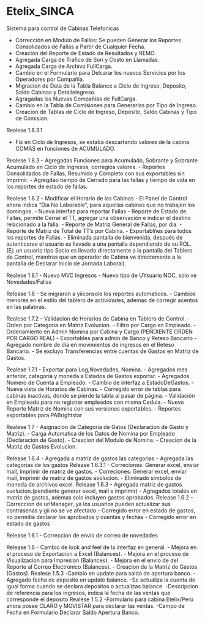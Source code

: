 Etelix_SINCA
============

Sistema para control de Cabinas Telefonicas

- Corrección en Modulo de Fallas: Se pueden Generar los Reportes Consolidados de Fallas a Partir de Cualquier Fecha. 
- Creación del Reporte de Estado de Resultados y REMO. 
- Agregada Carga de Trafico de Sori y Costo en Llamadas.
- Agregada Carga de Archivo FullCarga. 
- Cambio en el Formulario para Delcarar los nuevos Servicios por los Operadores por Compañia.
- Migracion de Data de la Tabla Balance a Ciclo de Ingreso, Deposito, Saldo Cabinas y Detalleingreso.
- Agragadas las Nuevas Compañias de FullCarga. 
- Cambio en la Tabla de Comisiones para Generarlas por Tipo de Ingreso.
- Creacion de Tablas de Ciclo de Ingreso, Deposito, Saldo Cabinas y Tipo de Comision. 


Realese 1.8.3.1
- Fix en Ciclo de Ingresos, se estaba descartando valores de la cabina COMAS en funciones de ACUMULADO.
    
Realese 1.8.3
    - Agregadas Funciones para Acumulado, Sobrante y Sobrante Acumulado en Ciclo de Ingresos, corregios valores.
    - Reportes Consolidados de Fallas, Resumido y Completo con sus exportables sin Imprimir.
    - Agregdao tiempo de Cerrado para las fallas y tiempo de vida en los reportes de estado de fallas.

Realese 1.8.2
    - Modificar el Horario de las Cabinas
    - El Panel de Control ahora indica “Dia No Laborable”, para aquellas cabinas que no trabajen los domingos.
    - Nueva interfaz para reportar Fallas
    - Reporte de Estado de Fallas, permite Cerrar el TT, agregar una observación e indicar el destino relacionado a la falla. 
    - Reporte de Matriz General de Fallas, por dia.
    - Reporte de Matriz de Total de TT’s por Cabina.
    - Exportablñes para todos los reportes de Fallas.
    - Eliminada pantalla de bienvenida, después de autenticarse el usuario es llevado a una pantalla dependiendo de su ROL. (Ej: un usuario tipo Socio es llevado directamente a la pantalla del Tablero de Control, mientras que un operador de Cabina va directamente a la pantalla de Declarar Inicio de Jornada Laboral).

Realese 1.8.1
    - Nuevo MVC Ingresos
    - Nuevo tipo de UYsuario NOC, solo ve Novedades/Fallas

Release 1.8
    - Se migraron a yiiconsole los reportes automaticos.
    - Cambios menores en el estilo del tablero de actividades, ademas de corregir acentos en las palabras.

Realese 1.7.2
    - Validacion de Horarios de Cabina en Tablero de Control.
    - Orden por Categoria en Matriz Evolucion.
    - Filtro por Cargo en Empleado.
    - Ordenamiento en Admin Nomina por Cabina y Cargo (PENDIENTE ORDEN POR CARGO REAL)
    - Exportables para admin de Banco y Reteso Bancario
    - Agregado nombre de dia en movimientos de ingresos en el Reteso Bancario.
    - Se excluyo Transferencias entre cuentas de Gastos en Matriz de Gastos.


Realese 1.7.1
    - Exportar para Log,Novedades, Nomina.
    - Agregados mes anterior, categoria y moneda a Estados de Gastos exportar.
    - Agregados Numero de Cuenta a Empleado.
    - Cambio de interfaz a EstadoDeGastos.
    - Nueva vista de Horarios de Cabinas.
    - Corregido error de tablas para cabinas inactivas, donde se pierde la tabla al pasar de página.
    - Validación en Empleado para no registrar empleados con misma Cedula.
    - Nuevo Reporte Matriz de Nomina con sus versiones exportables.
    - Reportes exportables para PABrightstar 


Realese 1.7
    - Asignacion de Categoria de Gatos (Declaracion de Gasto y Matriz).
    - Carga Automatica de los Datos de Nomina por Empleado (Declaracion de Gasto).
    - Creacion del Modulo de Nomina.
    - Creacion de la Matriz de Gastos Evolucion.

Release 1.6.4
    - Agregada a matriz de gastos las categorias
    - Agregada las categorias de los gastos
Release 1.6.3.1
    - Correciones: Generar excel, enviar mail, imprimir de matriz de gastos.
    - Correciones: Generar excel, enviar mail, imprimir de matriz de gastos evolucion.
    - Eliminado simbolos de moneda de archivos excel.
Release 1.6.3
    - Agregada matriz de gastos evolucion.(pendiente generar excel, mail e imprimir)
    - Agregados totales en matriz de gastos, ademas solo incluyen gastos aprobados.
Release 1.6.2
    - Correccion de urlManager, ya los usuarios pueden actualizar sus contrasenas y gii no se ve afectado
    - Corregido error en estado de gastos, no permitia declarar las aprobados y cuentas y fechas
    - Corregido error en estado de gastos

Release 1.6.1
    - Correccion de envio de correo de novedades

Release 1.6
    - Cambio de look and feel de la interfaz en general.
    - Mejora en el proceso de Exportacion a Excel (Balances).
    - Mejora en el proceso de Visualizacion para Impresion (Balances).
    - Mejora en el envio de del Reporte al Correo Electronico (Balances).
    - Creacion de la Matriz de Gastos (Gastos). 
Realese 1.5.3
    -Cambio en update para saldo de apertura banco.
    -Agregado fecha de deposito en update balance.
    -Se actualiza la cuenta de igual forma cuando se declara depositos o actualizas balance.
    -Descripcion de referencia para los ingresos, indica la fecha de las ventas que corresponde el deposito
Realese 1.5.2
    -Formulario para cabina Etelix/Perú ahora posee CLARO y MOVISTAR para declarar las ventas.
    -Campo de Fecha en Formulario Declarar Saldo Apertura Banco.
